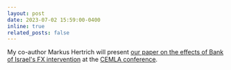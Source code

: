 ```yaml
---
layout: post
date: 2023-07-02 15:59:00-0400
inline: true
related_posts: false
---
```


My co-author Markus Hertrich will present [our paper on the effects of Bank of Israel's FX intervention](https://papers.ssrn.com/sol3/papers.cfm?abstract_id=4362047) at the [CEMLA conference](https://www.cemla.org/actividades/2023/2023-07-2023-latin-american-journal-of-central-banking-conference.html).

